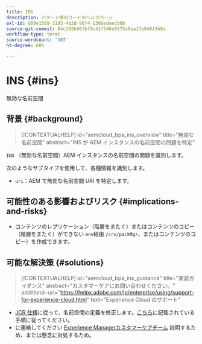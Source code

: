 ```yaml
---
title: INS
description: パターン検出コードのヘルプページ
exl-id: d89e1589-3195-4b2d-98f4-136bedaecb0b
source-git-commit: 84c193b66fbf9c41f546e8575a0aa17e94043b9a
workflow-type: tm+mt
source-wordcount: '107'
ht-degree: 60%

---
```


# INS {#ins}

無効な名前空間

## 背景 {#background}

>[!CONTEXTUALHELP]
>id="aemcloud_bpa_ins_overview"
>title="無効な名前空間"
>abstract="INS が AEM インスタンスの名前空間の問題を特定"

`INS`  （無効な名前空間）AEM インスタンスの名前空間の問題を識別します。

次のようなサブタイプを使用して、各種情報を識別します。

* `uri`：AEM で無効な名前空間 URI を特定します。

## 可能性のある影響およびリスク {#implications-and-risks}

* コンテンツのレプリケーション（階層をまたぐ）またはコンテンツのコピー（階層をまたぐ）ができない `env`経由 `/crx/packMgr`、またはコンテンツのコピー）を作成できます。

## 可能な解決策 {#solutions}

>[!CONTEXTUALHELP]
>id="aemcloud_bpa_ins_guidance"
>title="実装ガイダンス"
>abstract="カスタマーケアにお問い合わせください。"
>additional-url="https://helpx.adobe.com/jp/enterprise/using/support-for-experience-cloud.html" text="Experience Cloud のサポート"

* [JCR 仕様](https://developer.adobe.com/experience-manager/reference-materials/spec/jcr/1.0/4.5_Namespaces.html)に従って、名前空間の定義を修正します。[こちら](https://experienceleaguecommunities.adobe.com/t5/adobe-experience-manager/how-can-i-delete-a-namespace-created-in-crx/td-p/225163)に記載されている手順に従ってください。
* に連絡してください [Experience Managerカスタマーケアチーム](https://helpx.adobe.com/jp/enterprise/using/support-for-experience-cloud.html) 説明するため、または懸念に対処するため。
